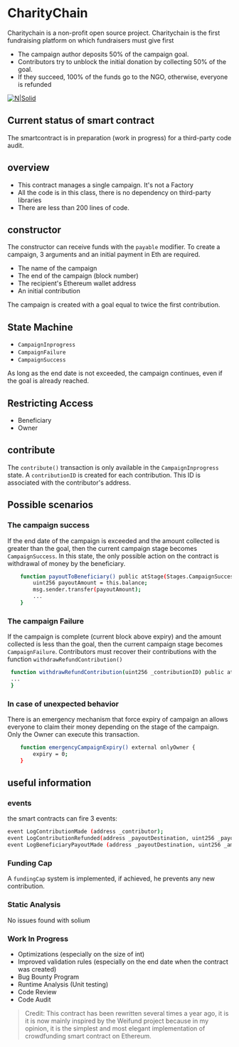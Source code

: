 # CharityChain

Charitychain is a non-profit open source project.
Charitychain is the first fundraising platform on which fundraisers must give first
- The campaign author deposits 50% of the campaign goal.
- Contributors try to unblock the initial donation by collecting 50% of the goal.
- If they succeed, 100% of the funds go to the NGO, otherwise, everyone is refunded

[![N|Solid](https://charitychain.io/images/diag-readme.png)](https://charitychain.io/)

## Current status of smart contract
The smartcontract is in preparation (work in progress) for a third-party code audit.

## overview
- This contract manages a single campaign. It's not a Factory
- All the code is in this class, there is no dependency on third-party libraries
- There are less than 200 lines of code.

## constructor
The constructor can receive funds with the `payable` modifier.
To create a campaign, 3 arguments and an initial payment in Eth are required.

- The name of the campaign
- The end of the campaign (block number)
- The recipient's Ethereum wallet address
- An initial contribution

The campaign is created with a goal equal to twice the first contribution.

## State Machine
 - `CampaignInprogress` 
 - `CampaignFailure`
 - `CampaignSuccess`
 
As long as the end date is not exceeded, the campaign continues, even if the goal is already reached.
 
## Restricting Access
 - Beneficiary
 - Owner

## contribute 
The `contribute()` transaction is only available in the `CampaignInprogress` state. A `contributionID` is created for each contribution. This ID is associated with the contributor's address.
## Possible scenarios
### The campaign success
If the end date of the campaign is exceeded and the amount collected is greater than the goal, then the current campaign stage becomes `CampaignSuccess`. In this state, the only possible action on the contract is withdrawal of money by the beneficiary.

```sh
    function payoutToBeneficiary() public atStage(Stages.CampaignSuccess) onlybeneficiary() {
        uint256 payoutAmount = this.balance;
        msg.sender.transfer(payoutAmount);
        ...
    }
```
### The campaign Failure
If the campaign is complete (current block above expiry) and the amount collected is less than the goal, then the current campaign stage becomes `CampaignFailure`. Contributors must recover their contributions with the function `withdrawRefundContribution()`
```sh
 function withdrawRefundContribution(uint256 _contributionID) public atStage(Stages.CampaignFailure) validRefund(_contributionID) {
 ...
 }
 ```
### In case of unexpected behavior
There is an emergency mechanism that force expiry of campaign an allows everyone to claim their money depending on the stage of the campaign. Only the Owner can execute this transaction.
```sh
    function emergencyCampaignExpiry() external onlyOwner {
        expiry = 0;
    }
```

## useful information
### events
the smart contracts can fire 3 events: 
```sh
event LogContributionMade (address _contributor);
event LogContributionRefunded(address _payoutDestination, uint256 _payoutAmount);
event LogBeneficiaryPayoutMade (address _payoutDestination, uint256 _amountRaised);
```
### Funding Cap
A `fundingCap` system is implemented, if achieved, he prevents any new contribution.

### Static Analysis
No issues found with solium

### Work In Progress
- Optimizations (especially on the size of int)
- Improved validation rules (especially on the end date when the contract was created)
- Bug Bounty Program
- Runtime Analysis (Unit testing)
- Code Review
- Code Audit

> Credit: This contract has been rewritten several times a year ago, it is it is now mainly inspired by the Weifund project because in my opinion, it is the simplest and most elegant implementation of crowdfunding smart contract on Ethereum. 
